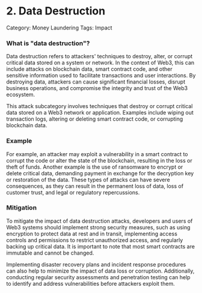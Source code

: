 # 2. Data Destruction

Category: Money Laundering
Tags: Impact

### What is "data destruction"?

Data destruction refers to attackers' techniques to destroy, alter, or corrupt critical data stored on a system or network. In the context of Web3, this can include attacks on blockchain data, smart contract code, and other sensitive information used to facilitate transactions and user interactions. By destroying data, attackers can cause significant financial losses, disrupt business operations, and compromise the integrity and trust of the Web3 ecosystem.

This attack subcategory involves techniques that destroy or corrupt critical data stored on a Web3 network or application. Examples include wiping out transaction logs, altering or deleting smart contract code, or corrupting blockchain data.

### Example

For example, an attacker may exploit a vulnerability in a smart contract to corrupt the code or alter the state of the blockchain, resulting in the loss or theft of funds. Another example is the use of ransomware to encrypt or delete critical data, demanding payment in exchange for the decryption key or restoration of the data. These types of attacks can have severe consequences, as they can result in the permanent loss of data, loss of customer trust, and legal or regulatory repercussions.

### Mitigation

To mitigate the impact of data destruction attacks, developers and users of Web3 systems should implement strong security measures, such as using encryption to protect data at rest and in transit, implementing access controls and permissions to restrict unauthorized access, and regularly backing up critical data. It is important to note that most smart contracts are immutable and cannot be changed.

Implementing disaster recovery plans and incident response procedures can also help to minimize the impact of data loss or corruption. Additionally, conducting regular security assessments and penetration testing can help to identify and address vulnerabilities before attackers exploit them.